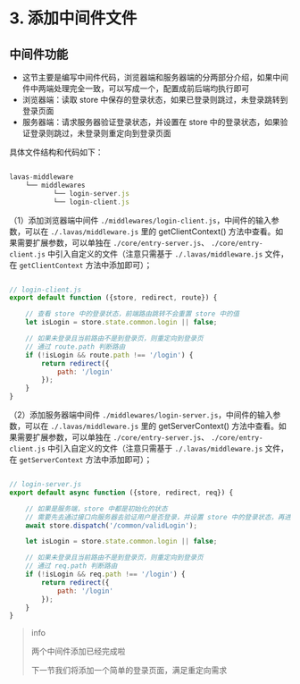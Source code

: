 # 3. 添加中间件文件

## 中间件功能

- 这节主要是编写中间件代码，浏览器端和服务器端的分两部分介绍，如果中间件中两端处理完全一致，可以写成一个，配置成前后端均执行即可
- 浏览器端：读取 store 中保存的登录状态，如果已登录则跳过，未登录跳转到登录页面
- 服务器端：请求服务器验证登录状态，并设置在 store 中的登录状态，如果验证登录则跳过，未登录则重定向到登录页面

具体文件结构和代码如下：

``` js

lavas-middleware
    └── middlewares
           └── login-server.js
           └── login-client.js

```


（1）添加浏览器端中间件 `./middlewares/login-client.js`，中间件的输入参数，可以在 `./.lavas/middleware.js` 里的 getClientContext() 方法中查看。如果需要扩展参数，可以单独在 `./core/entry-server.js`、 `./core/entry-client.js` 中引入自定义的文件（注意只需基于 `./.lavas/middleware.js` 文件，在 `getClientContext` 方法中添加即可）；

``` js

// login-client.js
export default function ({store, redirect, route}) {

    // 查看 store 中的登录状态，前端路由跳转不会重置 store 中的值
    let isLogin = store.state.common.login || false;

    // 如果未登录且当前路由不是到登录页，则重定向到登录页
    // 通过 route.path 判断路由
    if (!isLogin && route.path !== '/login') {
        return redirect({
            path: '/login'
        });
    }
}

```

（2）添加服务器端中间件 `./middlewares/login-server.js`，中间件的输入参数，可以在 `./.lavas/middleware.js` 里的 getServerContext() 方法中查看。如果需要扩展参数，可以单独在 `./core/entry-server.js`、 `./core/entry-client.js` 中引入自定义的文件（注意只需基于 `./.lavas/middleware.js` 文件，在 `getServerContext` 方法中添加即可）；

``` js

// login-server.js
export default async function ({store, redirect, req}) {

    // 如果是服务端，store 中都是初始化的状态
    // 需要先去通过接口向服务器去验证用户是否登录，并设置 store 中的登录状态，再进行检测
    await store.dispatch('/common/validLogin');

    let isLogin = store.state.common.login || false;

    // 如果未登录且当前路由不是到登录页，则重定向到登录页
    // 通过 req.path 判断路由
    if (!isLogin && req.path !== '/login') {
        return redirect({
            path: '/login'
        });
    }
}

```


> info
>
> 两个中间件添加已经完成啦
>
> 下一节我们将添加一个简单的登录页面，满足重定向需求


